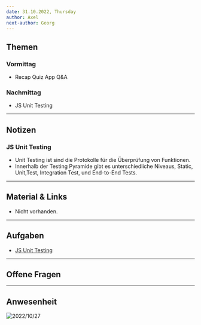 ```yaml
---
date: 31.10.2022, Thursday
author: Axel
next-author: Georg
---
```


## Themen

### Vormittag

- Recap Quiz App Q&A

### Nachmittag

- JS Unit Testing

---

## Notizen

### JS Unit Testing

- Unit Testing ist sind die Protokolle für die Überprüfung von Funktionen.
- Innerhalb der Testing Pyramide gibt es unterschiedliche Niveaus, Static, Unit,Test, Integration Test, und End-to-End Tests.

---

## Material & Links

- Nicht vorhanden.

---

## Aufgaben

- [JS Unit Testing](https://github.com/neuefische/ffm-web-22-1/blob/main/sessions/js-unit-testing/challenges-js-unit-testing.md)

---

## Offene Fragen

---

## Anwesenheit

![2022/10/27](../images/2022-10-31.png)
